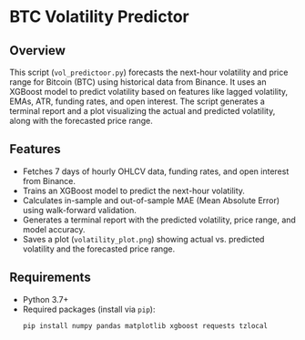 # BTC Volatility Predictor

## Overview
This script (`vol_predictoor.py`) forecasts the next-hour volatility and price range for Bitcoin (BTC) using historical data from Binance. It uses an XGBoost model to predict volatility based on features like lagged volatility, EMAs, ATR, funding rates, and open interest. The script generates a terminal report and a plot visualizing the actual and predicted volatility, along with the forecasted price range.

## Features
- Fetches 7 days of hourly OHLCV data, funding rates, and open interest from Binance.
- Trains an XGBoost model to predict the next-hour volatility.
- Calculates in-sample and out-of-sample MAE (Mean Absolute Error) using walk-forward validation.
- Generates a terminal report with the predicted volatility, price range, and model accuracy.
- Saves a plot (`volatility_plot.png`) showing actual vs. predicted volatility and the forecasted price range.

## Requirements
- Python 3.7+
- Required packages (install via `pip`):
  ```bash
  pip install numpy pandas matplotlib xgboost requests tzlocal
